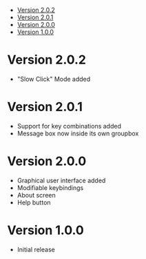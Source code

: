 - [Version 2.0.2](#version-202)
- [Version 2.0.1](#version-201)
- [Version 2.0.0](#version-200)
- [Version 1.0.0](#version-100)

# Version 2.0.2

- "Slow Click" Mode added

# Version 2.0.1

- Support for key combinations added
- Message box now inside its own groupbox

# Version 2.0.0

- Graphical user interface added
- Modifiable keybindings
- About screen
- Help button

# Version 1.0.0

- Initial release
